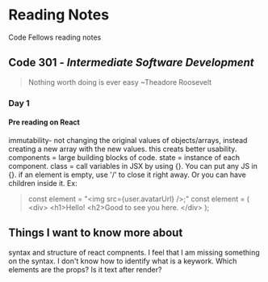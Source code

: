 # Reading Notes
Code Fellows reading notes

## Code 301 - *Intermediate Software Development*
> Nothing worth doing is ever easy ~Theadore Roosevelt

### Day 1

#### Pre reading on React
immutability- not changing the original values of objects/arrays, instead creating a new array with the new values.
  this creats better usability.
components = large building blocks of code.
state = instance of each component.
class = 
call variables in JSX by using {}. You can put any JS in {}.
if an element is empty, use '/' to close it right away. Or you can have children inside it. Ex:
> const element = "\<img src={user.avatarUrl} />;"
> const element = (
>  \<div>
>    \<h1>Hello!</h1>
>    \<h2>Good to see you here.</h2>
>  \</div>
>);



## Things I want to know more about
syntax and structure of react compnents. I feel that I am missing something on the syntax. I don't know how to identify what is a keywork.
Which elements are the props? Is it text after render?
